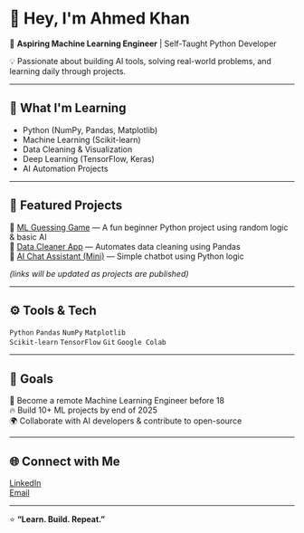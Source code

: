 # 👋 Hey, I'm Ahmed Khan  

🚀 **Aspiring Machine Learning Engineer** | Self-Taught Python Developer  

💡 Passionate about building AI tools, solving real-world problems, and learning daily through projects.

---

## 🧠 What I'm Learning
- Python (NumPy, Pandas, Matplotlib)
- Machine Learning (Scikit-learn)
- Data Cleaning & Visualization
- Deep Learning (TensorFlow, Keras)
- AI Automation Projects

---

## 🧩 Featured Projects
🔹 [ML Guessing Game](#) — A fun beginner Python project using random logic & basic AI  
🔹 [Data Cleaner App](#) — Automates data cleaning using Pandas  
🔹 [AI Chat Assistant (Mini)](#) — Simple chatbot using Python logic  

*(links will be updated as projects are published)*  

---

## ⚙️ Tools & Tech
`Python` `Pandas` `NumPy` `Matplotlib`  
`Scikit-learn` `TensorFlow` `Git` `Google Colab`  

---

## 🧱 Goals
🎯 Become a remote Machine Learning Engineer before 18  
🔥 Build 10+ ML projects by end of 2025  
🌍 Collaborate with AI developers & contribute to open-source  

---

## 🌐 Connect with Me
[LinkedIn](https://www.linkedin.com/in/ahmed-khan-538213389)  
[Email](ahmed.mlengineer@gmail.com)  

---

⭐ **“Learn. Build. Repeat.”**
